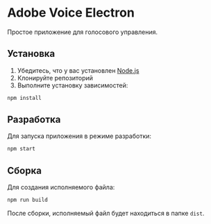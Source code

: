 # Adobe Voice Electron

Простое приложение для голосового управления.

## Установка

1. Убедитесь, что у вас установлен [Node.js](https://nodejs.org/)
2. Клонируйте репозиторий
3. Выполните установку зависимостей:
```bash
npm install
```

## Разработка

Для запуска приложения в режиме разработки:
```bash
npm start
```

## Сборка

Для создания исполняемого файла:
```bash
npm run build
```

После сборки, исполняемый файл будет находиться в папке `dist`. 